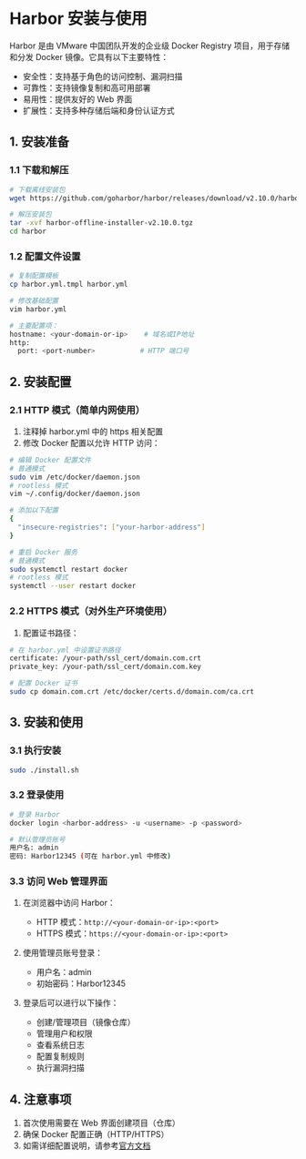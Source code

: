 # Harbor 安装与使用

Harbor 是由 VMware 中国团队开发的企业级 Docker Registry 项目，用于存储和分发 Docker 镜像。它具有以下主要特性：

- 安全性：支持基于角色的访问控制、漏洞扫描
- 可靠性：支持镜像复制和高可用部署
- 易用性：提供友好的 Web 界面
- 扩展性：支持多种存储后端和身份认证方式

## 1. 安装准备

### 1.1 下载和解压
```bash
# 下载离线安装包
wget https://github.com/goharbor/harbor/releases/download/v2.10.0/harbor-offline-installer-v2.10.0.tgz

# 解压安装包
tar -xvf harbor-offline-installer-v2.10.0.tgz
cd harbor
```

### 1.2 配置文件设置
```bash
# 复制配置模板
cp harbor.yml.tmpl harbor.yml

# 修改基础配置
vim harbor.yml

# 主要配置项：
hostname: <your-domain-or-ip>    # 域名或IP地址
http:
  port: <port-number>           # HTTP 端口号
```

## 2. 安装配置

### 2.1 HTTP 模式（简单内网使用）
1. 注释掉 harbor.yml 中的 https 相关配置
2. 修改 Docker 配置以允许 HTTP 访问：

```bash
# 编辑 Docker 配置文件
# 普通模式
sudo vim /etc/docker/daemon.json
# rootless 模式
vim ~/.config/docker/daemon.json

# 添加以下配置
{
  "insecure-registries": ["your-harbor-address"]
}

# 重启 Docker 服务
# 普通模式
sudo systemctl restart docker
# rootless 模式
systemctl --user restart docker
```

### 2.2 HTTPS 模式（对外生产环境使用）
1. 配置证书路径：
```bash
# 在 harbor.yml 中设置证书路径
certificate: /your-path/ssl_cert/domain.com.crt
private_key: /your-path/ssl_cert/domain.com.key

# 配置 Docker 证书
sudo cp domain.com.crt /etc/docker/certs.d/domain.com/ca.crt
```

## 3. 安装和使用

### 3.1 执行安装
```bash
sudo ./install.sh
```

### 3.2 登录使用

```bash
# 登录 Harbor
docker login <harbor-address> -u <username> -p <password>

# 默认管理员账号
用户名: admin
密码: Harbor12345 (可在 harbor.yml 中修改)
```

### 3.3 访问 Web 管理界面

1. 在浏览器中访问 Harbor：
   - HTTP 模式：`http://<your-domain-or-ip>:<port>`
   - HTTPS 模式：`https://<your-domain-or-ip>:<port>`

2. 使用管理员账号登录：
   - 用户名：admin
   - 初始密码：Harbor12345

3. 登录后可以进行以下操作：
   - 创建/管理项目（镜像仓库）
   - 管理用户和权限
   - 查看系统日志
   - 配置复制规则
   - 执行漏洞扫描

## 4. 注意事项

1. 首次使用需要在 Web 界面创建项目（仓库）
2. 确保 Docker 配置正确（HTTP/HTTPS）
3. 如需详细配置说明，请参考[官方文档](https://github.com/goharbor/website/blob/release-2.1.0/docs/install-config/configure-yml-file.md)